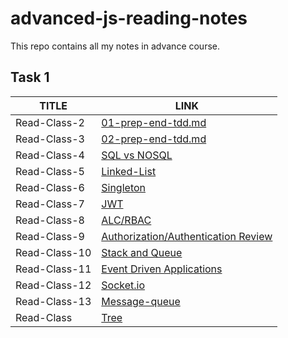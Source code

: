 # advanced-js-reading-notes
This repo contains all my notes in advance course.

## Task 1 


| TITLE  | LINK |
| --------  | -------- |
| Read-Class-2    | [01-prep-end-tdd.md](https://github.com/Oubaida996/advanced-js-reading-notes/blob/main/01-prep-end-tdd.md) | 
|Read-Class-3     |[02-prep-end-tdd.md](https://github.com/Oubaida996/advanced-js-reading-notes/blob/main/02-prep-end-tdd.md)  |
|Read-Class-4     |[SQL vs NOSQL](https://github.com/Oubaida996/advanced-js-reading-notes/blob/sql-vs-nosql/sql-vs-nosql.md)  |
|Read-Class-5     |[Linked-List](https://github.com/Oubaida996/advanced-js-reading-notes/blob/main/linked-list.md)  |
|Read-Class-6     |[Singleton](https://github.com/Oubaida996/advanced-js-reading-notes/blob/main/singleton-class-6.md)  |
|Read-Class-7     |[JWT](https://github.com/Oubaida996/advanced-js-reading-notes/blob/main/class-reading-07.md)  |
|Read-Class-8     |[ALC/RBAC](https://github.com/Oubaida996/advanced-js-reading-notes/blob/main/class-08-ACL.md)  |  
|Read-Class-9     |[Authorization/Authentication Review](https://github.com/Oubaida996/advanced-js-reading-notes/blob/main/review-authorization-and-authentication.md)  | 
|Read-Class-10     |[Stack and Queue](https://github.com/Oubaida996/advanced-js-reading-notes/blob/main/class-10-stack-and-queue.md)  |  
|Read-Class-11     |[Event Driven Applications](https://github.com/Oubaida996/advanced-js-reading-notes/blob/main/class-11-event-driven.md)  |  
|Read-Class-12     |[Socket.io](https://github.com/Oubaida996/advanced-js-reading-notes/blob/main/class-12-socket.io.md)  |  
|Read-Class-13     |[Message-queue](https://github.com/Oubaida996/advanced-js-reading-notes/blob/main/class-13-message-queue.md)  |  
|Read-Class     |[Tree](https://github.com/Oubaida996/advanced-js-reading-notes/blob/main/class-tree-14.md)  |   

